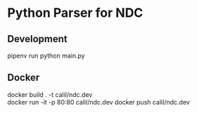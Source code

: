 # Python Parser for NDC

## Development

pipenv run python main.py

## Docker
docker build . -t calil/ndc.dev  
docker run -it -p 80:80 calil/ndc.dev
docker push calil/ndc.dev